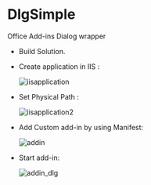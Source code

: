 # DlgSimple
Office Add-ins Dialog wrapper


- Build Solution.
- Create application in IIS :


   ![iisapplication](https://user-images.githubusercontent.com/10778065/67151497-f7eb8600-f294-11e9-9105-e72525066cd3.png)

- Set Physical Path :

  ![iisapplication2](https://user-images.githubusercontent.com/10778065/67151571-f79fba80-f295-11e9-9b39-5317df5b794b.png)

- Add Custom add-in  by using Manifest:

  ![addin](https://user-images.githubusercontent.com/10778065/67151631-bbb92500-f296-11e9-90d5-ae2bea2a7343.png)

- Start add-in:

  ![addin_dlg](https://user-images.githubusercontent.com/10778065/67151687-8103bc80-f297-11e9-8686-ce3090121389.png)
